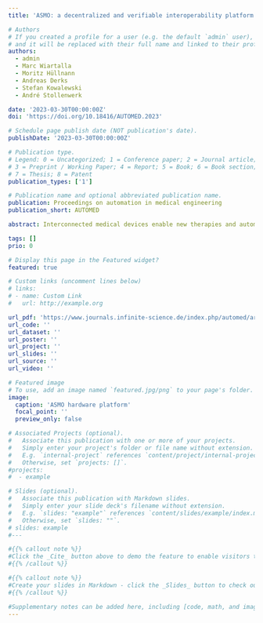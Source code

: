 ```yaml
---
title: 'ASMO: a decentralized and verifiable interoperability platform in intensive care'

# Authors
# If you created a profile for a user (e.g. the default `admin` user), write the username (folder name) here
# and it will be replaced with their full name and linked to their profile.
authors:
  - admin
  - Marc Wiartalla
  - Moritz Hüllnann
  - Andreas Derks
  - Stefan Kowalewski
  - André Stollenwerk

date: '2023-03-30T00:00:00Z'
doi: 'https://doi.org/10.18416/AUTOMED.2023'

# Schedule page publish date (NOT publication's date).
publishDate: '2023-03-30T00:00:00Z'

# Publication type.
# Legend: 0 = Uncategorized; 1 = Conference paper; 2 = Journal article;
# 3 = Preprint / Working Paper; 4 = Report; 5 = Book; 6 = Book section;
# 7 = Thesis; 8 = Patent
publication_types: ['1']

# Publication name and optional abbreviated publication name.
publication: Proceedings on automation in medical engineering
publication_short: AUTOMED

abstract: Interconnected medical devices enable new therapies and automate existing ones. Due to various manufacturers and interfaces, interoperability needs to be enabled with the help of auxiliary hardware. Since functional safety is indisputably critical, verifiability is essential, which is often neglected by state-of-the-art medical hardware platforms. We propose the ASMO hardware platform, which provides various interfaces to enable interoperability and where the workload is distributed such that the complexity of each unit can be reduced, while still providing enough capabilities for embedded machine learning. By using microcontrollers running an embedded real-time operating system, the verifiability can be further increased. The intrinsically created distributed architecture additionally allows for flexible rearrangement and efficient extension if needed.

tags: []
prio: 0

# Display this page in the Featured widget?
featured: true

# Custom links (uncomment lines below)
# links:
# - name: Custom Link
#   url: http://example.org

url_pdf: 'https://www.journals.infinite-science.de/index.php/automed/article/view/724/401'
url_code: ''
url_dataset: ''
url_poster: ''
url_project: ''
url_slides: ''
url_source: ''
url_video: ''

# Featured image
# To use, add an image named `featured.jpg/png` to your page's folder.
image:
  caption: 'ASMO hardware platform'
  focal_point: ''
  preview_only: false

# Associated Projects (optional).
#   Associate this publication with one or more of your projects.
#   Simply enter your project's folder or file name without extension.
#   E.g. `internal-project` references `content/project/internal-project/index.md`.
#   Otherwise, set `projects: []`.
#projects:
#  - example

# Slides (optional).
#   Associate this publication with Markdown slides.
#   Simply enter your slide deck's filename without extension.
#   E.g. `slides: "example"` references `content/slides/example/index.md`.
#   Otherwise, set `slides: ""`.
# slides: example
#---

#{{% callout note %}}
#Click the _Cite_ button above to demo the feature to enable visitors to import publication metadata into their reference management software.
#{{% /callout %}}

#{{% callout note %}}
#Create your slides in Markdown - click the _Slides_ button to check out the example.
#{{% /callout %}}

#Supplementary notes can be added here, including [code, math, and images](https://wowchemy.com/docs/writing-markdown-latex/).
---
```

